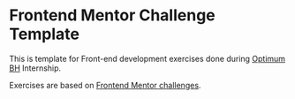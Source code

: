 # Frontend Mentor Challenge Template

This is template for Front-end development exercises done during [Optimum BH](https://github.com/optimumBA) Internship.

Exercises are based on [Frontend Mentor challenges](https://www.frontendmentor.io).
